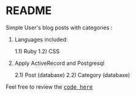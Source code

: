 # README

Simple User's blog posts with categories : 

1) Languages included:

	1.1) Ruby 
	1.2) CSS


2) Apply ActiveRecord and Postgresql 

	2.1) Post (database)
	2.2) Category (database)



Feel free to review the <tt>[code here](https://github.com/yclim95/user_category_post_blog)</tt> 
